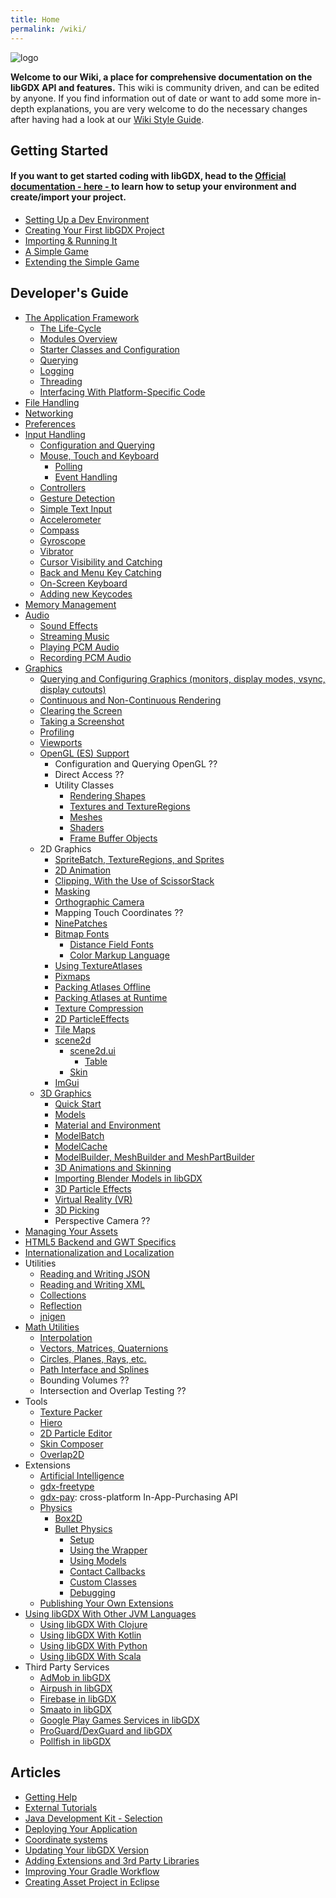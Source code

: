 ```yaml
---
title: Home
permalink: /wiki/
---
```

![logo](https://libgdx.com/assets/images/logo.png)

**Welcome to our Wiki, a place for comprehensive documentation on the libGDX API and features.** This wiki is community driven, and can be edited by anyone. If you find information out of date or want to add some more in-depth explanations, you are very welcome to do the necessary changes after having had a look at our [Wiki Style Guide](/wiki/wiki-style-guide).  

## Getting Started
#### If you want to get started coding with libGDX, head to the [Official documentation - here - ](/wiki/setup) to learn how to setup your environment and create/import your project.
* [Setting Up a Dev Environment](/wiki/setup)
* [Creating Your First libGDX Project](/wiki/project-generation)
* [Importing & Running It](/wiki/import-and-running)
* [A Simple Game](/wiki/a-simple-game)
* [Extending the Simple Game](/wiki/simple-game-extended)

## Developer's Guide
* [The Application Framework](/wiki/the-application-framework)
  * [The Life-Cycle](/wiki/the-life-cycle)
  * [Modules Overview](/wiki/modules-overview)
  * [Starter Classes and Configuration](/wiki/starter-classes-and-configuration)
  * [Querying](/wiki/querying)
  * [Logging](/wiki/logging)
  * [Threading](/wiki/threading)
  * [Interfacing With Platform-Specific Code](/wiki/interfacing-with-platform-specific-code)
* [File Handling](/wiki/file-handling)
* [Networking](/wiki/networking)
* [Preferences](/wiki/preferences)
* [Input Handling](/wiki/input-handling)
  * [Configuration and Querying](/wiki/configuration-and-querying)
  * [Mouse, Touch and Keyboard](/wiki/mouse,-touch-and-keyboard)
    * [Polling](/wiki/polling)
    * [Event Handling](/wiki/event-handling)
  * [Controllers](/wiki/controllers)
  * [Gesture Detection](/wiki/gesture-detection)
  * [Simple Text Input](/wiki/simple-text-input)
  * [Accelerometer](/wiki/accelerometer)
  * [Compass](/wiki/compass)
  * [Gyroscope](/wiki/gyroscope)
  * [Vibrator](/wiki/vibrator)
  * [Cursor Visibility and Catching](/wiki/cursor-visibility-and-catching)
  * [Back and Menu Key Catching](/wiki/back-and-menu-key-catching)
  * [On-Screen Keyboard](/wiki/on-screen-keyboard)
  * [Adding new Keycodes](/wiki/adding-new-keycodes)
* [Memory Management](/wiki/memory-management)
* [Audio](/wiki/audio)
  * [Sound Effects](/wiki/sound-effects)
  * [Streaming Music](/wiki/streaming-music)
  * [Playing PCM Audio](/wiki/playing-pcm-audio)
  * [Recording PCM Audio](/wiki/recording-pcm-audio)
* [Graphics](/wiki/graphics)
  * [Querying and Configuring Graphics (monitors, display modes, vsync, display cutouts)](/wiki/querying-and-configuring-graphics)
  * [Continuous and Non-Continuous Rendering](/wiki/continuous-and-non-continuous-rendering)
  * [Clearing the Screen](/wiki/clearing-the-screen)
  * [Taking a Screenshot](/wiki/taking-a-screenshot)
  * [Profiling](/wiki/profiling)
  * [Viewports](/wiki/viewports)
  * [OpenGL (ES) Support](/wiki/opengl-es-support)
    * Configuration and Querying OpenGL ??
    * Direct Access ??
    * Utility Classes
      * [Rendering Shapes](/wiki/rendering-shapes)
      * [Textures and TextureRegions](/wiki/textures-and-textureregions)
      * [Meshes](/wiki/meshes)
      * [Shaders](/wiki/shaders)
      * [Frame Buffer Objects](/wiki/frame-buffer-objects)
  * 2D Graphics
    * [SpriteBatch, TextureRegions, and Sprites](/wiki/spritebatch,-textureregions,-and-sprites)
    * [2D Animation](/wiki/2d-animation)
    * [Clipping, With the Use of ScissorStack](/wiki/clipping,-with-the-use-of-scissorstack)
    * [Masking](/wiki/masking)
    * [Orthographic Camera](/wiki/orthographic-camera)
    * Mapping Touch Coordinates ??
    * [NinePatches](/wiki/ninepatches)
    * [Bitmap Fonts](/wiki/bitmap-fonts)
      * [Distance Field Fonts](/wiki/distance-field-fonts)
      * [Color Markup Language](/wiki/color-markup-language)
    * [Using TextureAtlases](/wiki/using-textureatlases)
    * [Pixmaps](/wiki/pixmaps)
    * [Packing Atlases Offline](/wiki/packing-atlases-offline)
    * [Packing Atlases at Runtime](/wiki/packing-atlases-at-runtime)
    * [Texture Compression](/wiki/texture-compression)
    * [2D ParticleEffects](/wiki/2d-particleeffects)
    * [Tile Maps](/wiki/tile-maps)
    * [scene2d](/wiki/scene2d)
      * [scene2d.ui](/wiki/scene2d.ui)
        * [Table](/wiki/table)
      * [Skin](/wiki/skin)
    * [ImGui](/wiki/imgui)
  * [3D Graphics](/wiki/3d-graphics)
    * [Quick Start](/wiki/quick-start)
    * [Models](/wiki/models)
    * [Material and Environment](/wiki/material-and-environment)
    * [ModelBatch](/wiki/modelbatch)
    * [ModelCache](/wiki/modelcache)
    * [ModelBuilder, MeshBuilder and MeshPartBuilder](/wiki/modelbuilder,-meshbuilder-and-meshpartbuilder)
    * [3D Animations and Skinning](/wiki/3d-animations-and-skinning)
    * [Importing Blender Models in libGDX](/wiki/importing-blender-models-in-libgdx)
    * [3D Particle Effects](/wiki/3d-particle-effects)
    * [Virtual Reality (VR)](/wiki/virtual-reality-(vr))
    * [3D Picking](/wiki/3d-picking)
    * Perspective Camera ??
* [Managing Your Assets](/wiki/managing-your-assets)
* [HTML5 Backend and GWT Specifics](/wiki/html5-backend-and-gwt-specifics)
* [Internationalization and Localization](/wiki/internationalization-and-localization)
* Utilities
  * [Reading and Writing JSON](/wiki/reading-and-writing-json)
  * [Reading and Writing XML](/wiki/reading-and-writing-xml)
  * [Collections](/wiki/collections)
  * [Reflection](/wiki/reflection)
  * [jnigen](/wiki/jnigen)
* [Math Utilities](/wiki/math-utilities)
  * [Interpolation](/wiki/interpolation)
  * [Vectors, Matrices, Quaternions](/wiki/vectors,-matrices,-quaternions)
  * [Circles, Planes, Rays, etc.](/wiki/circles,-planes,-rays,-etc.)
  * [Path Interface and Splines](/wiki/path-interface-and-splines)
  * Bounding Volumes ??
  * Intersection and Overlap Testing ??
* Tools
  * [Texture Packer](/wiki/texture-packer)
  * [Hiero](/wiki/hiero)
  * [2D Particle Editor](/wiki/2d-particle-editor)
  * [Skin Composer](/wiki/skin-composer)
  * [Overlap2D](/wiki/overlap2d)
* Extensions
  * [Artificial Intelligence](/wiki/artificial-intelligence)
  * [gdx-freetype](/wiki/gdx-freetype)
  * [gdx-pay](/wiki/gdx-pay): cross-platform In-App-Purchasing API
  * [Physics](/wiki/physics)
    * [Box2D](/wiki/box2d)    
    * [Bullet Physics](/wiki/bullet-physics)
      * [Setup](/wiki/bullet-wrapper---setup)
      * [Using the Wrapper](/wiki/bullet-wrapper---using-the-wrapper)
      * [Using Models](/wiki/bullet-wrapper---using-models)
      * [Contact Callbacks](/wiki/bullet-wrapper---contact-callbacks)
      * [Custom Classes](/wiki/bullet-wrapper---custom-classes)
      * [Debugging](/wiki/bullet-wrapper---debugging)
  * [Publishing Your Own Extensions](/wiki/third-party-extension-support)
* [Using libGDX With Other JVM Languages](/wiki/using-libgdx-with-other-jvm-languages)
  * [Using libGDX With Clojure](/wiki/using-libgdx-with-clojure)
  * [Using libGDX With Kotlin](/wiki/using-libgdx-with-kotlin)
  * [Using libGDX With Python](/wiki/using-libgdx-with-python)
  * [Using libGDX With Scala](/wiki/using-libgdx-with-scala)
* Third Party Services
  * [AdMob in libGDX](/wiki/admob-in-libgdx)
  * [Airpush in libGDX](/wiki/airpush-in-libgdx)
  * [Firebase in libGDX](/wiki/firebase-in-libgdx)
  * [Smaato in libGDX](/wiki/smaato-in-libgdx)
  * [Google Play Games Services in libGDX](/wiki/google-play-games-services-in-libgdx)
  * [ProGuard/DexGuard and libGDX](/wiki/proguard/dexguard-and-libgdx)
  * [Pollfish in libGDX](/wiki/pollfish-in-libgdx)

## Articles
* [Getting Help](/wiki/getting-help)
* [External Tutorials](/wiki/external-tutorials)
* [Java Development Kit - Selection](/wiki/java-development-kit---selection)
* [Deploying Your Application](/wiki/deploying-your-application)
* [Coordinate systems](/wiki/coordinate-systems)
* [Updating Your libGDX Version](/wiki/updating-libgdx)
* [Adding Extensions and 3rd Party Libraries](/wiki/dependency-management-with-gradle)
* [Improving Your Gradle Workflow](/wiki/improving-workflow-with-gradle)
* [Creating Asset Project in Eclipse](/wiki/creating-a-separate-assets-project-in-eclipse)
